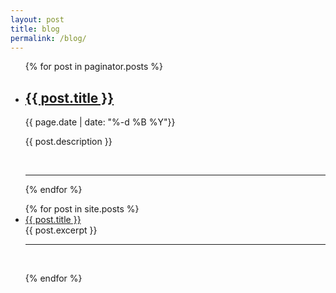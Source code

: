 ```yaml
---
layout: post
title: blog
permalink: /blog/
---
```


<ul class="post-list">
    {% for post in paginator.posts %}
      <li>
        <h2><a class="post-title" href="{{ post.url | prepend: site.baseurl }}">{{ post.title }}</a></h2>
        <p class="post-meta">{{ page.date | date: "%-d %B %Y"}}</p>
        <p>{{ post.description }}</p>
        <br/>
        <hr/>
      </li>
    {% endfor %}
</ul>


<ul>
  {% for post in site.posts %}
    <li>
      <a class="post-title" href="{{ post.url }}">{{ post.title }}</a>
      <br />
      {{ post.excerpt }}
    </li>
        <hr />
        <p>&nbsp;</p>
  {% endfor %}

</ul>
